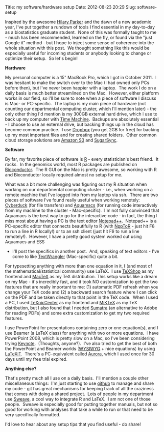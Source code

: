 Title: my software/hardware setup
Date: 2012-08-23 20:29
Slug: software-setup

Inspired by the awesome [Hilary Parker][] and the dawn of a new academic
year, I've put together a rundown of tools I find essential in my
day-to-day as a biostatistics graduate student.  None of this was
formally taught to me - much has been recommended, learned on the fly,
or found via the "just Google it" method - but I hope to inject some
sense of coherence into the whole situation with this post.  We thought
something like this would be especially useful for incoming students or
anybody looking to change or optimize their setup.  So let's begin!

**Hardware**

My personal computer is a 15" MacBook Pro, which I got in October 2011.
 I was hesitant to make the switch over to the Mac (I had owned only PCs
before then), but I've never been happier with a laptop.  The work I do
on a daily basis is much better streamlined on the Mac.  However, either
platform works in our field, so I'll be sure to note when a piece of
software I discuss is Mac- or PC-specific.  The laptop is my main piece
of hardware (not counting our departmental computing cluster, which I'll
mention later) - the only other thing I'd mention is my 300GB external
hard drive, which I use to back up my computer with [Time Machine][].
 Backups are absolutely essential - I choose to use an external drive,
but backing things up in the cloud has become common practice.  I use
[Dropbox][] (you get 2GB for free) for backing up my most important
files and for creating shared folders.  Other common cloud storage
solutions are [Amazon S3][] and [SugarSync][].

**Software**

By far, my favorite piece of software is [R][] - every statistician's
best friend.  It rocks.  In the genomics world, most R packages are
published on [Bioconductor][].  The R GUI on the Mac is pretty awesome,
so working with R and Bioconductor locally required almost no setup for
me.

What was a bit more challenging was figuring out my R situation when
working on our departmental computing cluster - i.e., when working on a
remote machine that I've logged into from my laptop via ssh.  There are
two pieces of software I've found really useful when working remotely:
[Cyberduck][] (for file transfers) and [Aquamacs][] (for running code
interactively from my machine to the cluster - Mac-specific).  I'm not
fully convinced that Aquamacs is the best way to go for the interactive
code - in fact, the thing I miss most about having a PC is the text
editor [Notepad++][].  Notepad++ is a PC-specific editor that connects
beautifully to R (with [NppToR][] - just hit F8 to run a line in R
locally!) or to an ssh client (just hit F9 to run a line remotely!).
 However, I have a pretty good system worked out using Aquamacs and ESS
- I'll post the specifics in another post.  And, speaking of text
editors - I've come to like [TextWrangler][] (Mac-specific) quite a bit.

For typesetting anything with more than one equation in it, I (and most
of the mathematical/statistical community) use LaTeX.  I use
[TeXShop][] as my frontend and [MacTeX][] as my TeX distribution. This
setup works like a dream on my Mac - it's incredibly fast, and it took
NO customization to get the two features that are really important to
me: (1) automatic PDF refresh when you change your TeX code and (2) a
backward search feature where I can click on the PDF and be taken
directly to that point in the TeX code.  When I used a PC, I used
[TeXnicCenter][] as my frontend and [MiKTeX][] as my TeX distribution,
but I also found that I needed [Sumatra][] (an alternative to Adobe for
reading PDFs) and some extra customization to get my two required
features.

I use PowerPoint for presentations containing zero or one equation(s),
and I use Beamer (a LaTeX class) for anything with two or more
equations.  I have PowerPoint 2008, which is pretty slow on a Mac, so
I've been considering trying [Keynote][].  (Thoughts, anyone?).  I've
also tried to get the best of both the PowerPoint and Beamer worlds
([WYSIWYG][] + nice equations) by using [LaTeXiT][].  There's a
PC-equivalent called [Aurora][], which I used once for 30 days until my
free trial expired.

**Anything else?**

That's pretty much all I use on a daily basis.  I'll mention a couple
other miscellaneous things:  I'm just starting to use [github][] to
manage and share my code - git has great mechanisms for keeping track of
all the craziness that comes with doing a shared project.  Lots of
people in my department use [Sweave][], a cool way to integrate R and
LaTeX.  I am not one of those people.  Sweave is especially good for
putting together manuals, but not so good for working with analyses that
take a while to run or that need to be very specifically formatted.

I'd love to hear about any setup tips that you find useful - do share!

  [Hilary Parker]: http://hilaryparker.com/2012/08/16/the-setup-part-1/
  [Time Machine]: http://support.apple.com/kb/HT1427
  [Dropbox]: http://www.dropbox.com
  [Amazon S3]: http://aws.amazon.com/s3/
  [SugarSync]: https://www.sugarsync.com/
  [R]: http://www.r-project.org/
  [Bioconductor]: http://bioconductor.org
  [Cyberduck]: http://cyberduck.ch/
  [Aquamacs]: http://aquamacs.org/
  [Notepad++]: http://notepad-plus-plus.org/
  [NppToR]: http://sourceforge.net/projects/npptor/
  [TextWrangler]: http://www.barebones.com/products/TextWrangler/
  [TeXShop]: http://pages.uoregon.edu/koch/texshop/index.html
  [MacTeX]: http://www.tug.org/mactex/2011/
  [TeXnicCenter]: http://www.texniccenter.org/
  [MiKTeX]: http://miktex.org/
  [Sumatra]: http://blog.kowalczyk.info/software/sumatrapdf/free-pdf-reader.html
  [Keynote]: http://www.apple.com/iwork/keynote/
  [WYSIWYG]: http://en.wikipedia.org/wiki/WYSIWYG
  [LaTeXiT]: http://pierre.chachatelier.fr/latexit/latexit-home.php?lang=en
  [Aurora]: http://elevatorlady.ca/
  [github]: http://github.com
  [Sweave]: http://www.statistik.lmu.de/~leisch/Sweave/
